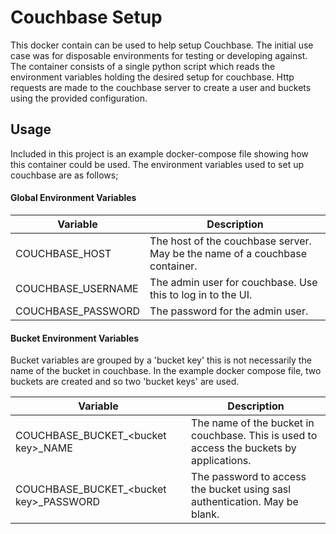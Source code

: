 # Couchbase Setup

This docker contain can be used to help setup Couchbase.
The initial use case was for disposable environments for testing or developing against.
The container consists of a single python script which reads the environment variables holding the desired setup for couchbase.
Http requests are made to the couchbase server to create a user and buckets using the provided configuration.

## Usage

Included in this project is an example docker-compose file showing how this container could be used.
The environment variables used to set up couchbase are as follows;

#### Global Environment Variables
|      Variable     | Description |
|-------------------|-------------|
|     COUCHBASE_HOST|The host of the couchbase server. May be the name of a couchbase container.|
| COUCHBASE_USERNAME|The admin user for couchbase. Use this to log in to the UI.|
| COUCHBASE_PASSWORD|The password for the admin user.|

#### Bucket Environment Variables

Bucket variables are grouped by a 'bucket key' this is not necessarily the name of the bucket in couchbase.
In the example docker compose file, two buckets are created and so two 'bucket keys' are used.


|                Variable                | Description |
|----------------------------------------|-------------|
|     COUCHBASE_BUCKET_\<bucket key>_NAME|The name of the bucket in couchbase. This is used to access the buckets by applications.|
| COUCHBASE_BUCKET_\<bucket key>_PASSWORD|The password to access the bucket using sasl authentication. May be blank.|